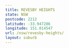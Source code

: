 ```yaml
---
title: REVESBY HEIGHTS
state: NSW
postcode: 2212
latitude: -33.947286
longitude: 151.014547
url: /nsw/revesby-heights/
layout: suburb
---
```

